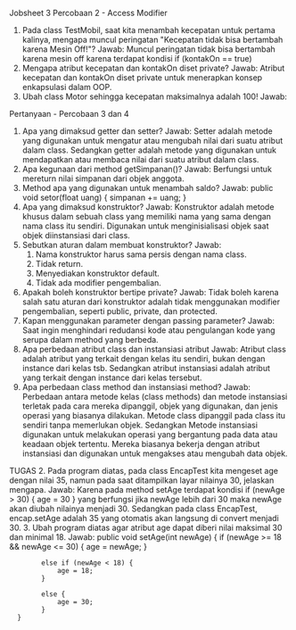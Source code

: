 Jobsheet 3
Percobaan 2 -  Access Modifier
1. Pada class TestMobil, saat kita menambah kecepatan untuk pertama kalinya, mengapa muncul peringatan
   "Kecepatan tidak bisa bertambah karena Mesin Off!"?
   Jawab:
   Muncul peringatan tidak bisa bertambah karena mesin off karena terdapat kondisi
   if (kontakOn == true)
3. Mengapa atribut kecepatan dan kontakOn diset private?
   Jawab:
   Atribut kecepatan dan kontakOn diset private untuk menerapkan konsep enkapsulasi dalam OOP.
5. Ubah class Motor sehingga kecepatan maksimalnya adalah 100!
   Jawab:

Pertanyaan - Percobaan 3 dan 4
1. Apa yang dimaksud getter dan setter?
   Jawab:
   Setter adalah metode yang digunakan untuk mengatur atau mengubah nilai dari suatu atribut dalam class.
   Sedangkan getter adalah metode yang digunakan untuk mendapatkan atau membaca nilai dari suatu atribut
   dalam class.
3. Apa kegunaan dari method getSimpanan()?
   Jawab:
   Berfungsi untuk mereturn nilai simpanan dari objek anggota.
4. Method apa yang digunakan untuk menambah saldo?
   Jawab:
   public void setor(float uang) {
     simpanan += uang;
   } 
5. Apa yang dimaksud konstruktor?
   Jawab:
   Konstruktor adalah metode khusus dalam sebuah class yang memiliki nama yang sama dengan nama class itu
   sendiri. Digunakan untuk menginisialisasi objek saat objek diinstansiasi dari class.
6. Sebutkan aturan dalam membuat konstruktor?
   Jawab:
   1. Nama konstruktor harus sama persis dengan nama class.
   2. Tidak return.
   3. Menyediakan konstruktor default.
   4. Tidak ada modifier pengembalian.
7. Apakah boleh konstruktor bertipe private?
   Jawab:
   Tidak boleh karena salah satu aturan dari konstruktor adalah tidak menggunakan modifier pengembalian,
   seperti public, private, dan protected.
8. Kapan menggunakan parameter dengan passing parameter?
   Jawab:
   Saat ingin menghindari redudansi kode atau pengulangan kode yang serupa dalam method yang berbeda.
9. Apa perbedaan atribut class dan instansiasi atribut
   Jawab:
   Atribut class adalah atribut yang terkait dengan kelas itu sendiri, bukan dengan instance dari kelas tsb.
   Sedangkan atribut instansiasi adalah atribut yang terkait dengan instance dari kelas tersebut.
10. Apa perbedaan class method dan instansiasi method?
   Jawab:
   Perbedaan antara metode kelas (class methods) dan metode instansiasi terletak pada cara mereka dipanggil,
   objek yang digunakan, dan jenis operasi yang biasanya dilakukan. Metode class dipanggil pada class itu
   sendiri tanpa memerlukan objek. Sedangkan Metode instansiasi digunakan untuk melakukan operasi yang
   bergantung pada data atau keadaan objek tertentu. Mereka biasanya bekerja dengan atribut instansiasi dan
   digunakan untuk mengakses atau mengubah data objek.

TUGAS
2. Pada program diatas, pada class EncapTest kita mengeset age dengan nilai 35, namun pada saat ditampilkan
   layar nilainya 30, jelaskan mengapa.
   Jawab:
   Karena pada method setAge terdapat kondisi
   if (newAge > 30) {
     age = 30
   }
   yang berfungsi jika newAge lebih dari 30 maka newAge akan diubah nilainya menjadi 30. Sedangkan
   pada class EncapTest, encap.setAge adalah 35 yang otomatis akan langsung di convert menjadi 30.
3. Ubah program diatas agar atribut age dapat diberi nilai maksimal 30 dan minimal 18.
   Jawab:
    public void setAge(int newAge) {
            if (newAge >= 18 && newAge <= 30) {
                age = newAge;
            }
    
            else if (newAge < 18) {
                age = 18;
            }
    
            else {
                age = 30;
            }
      }
